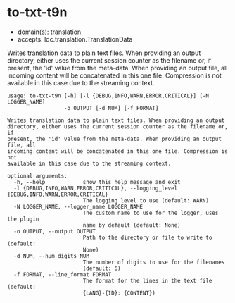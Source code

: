 # to-txt-t9n

* domain(s): translation
* accepts: ldc.translation.TranslationData

Writes translation data to plain text files.
When providing an output directory, either uses the current session counter as the filename or, if present, the 'id' value from the meta-data.
When providing an output file, all incoming content will be concatenated in this one file. Compression is not available in this case due to the streaming context.

```
usage: to-txt-t9n [-h] [-l {DEBUG,INFO,WARN,ERROR,CRITICAL}] [-N LOGGER_NAME]
                  -o OUTPUT [-d NUM] [-f FORMAT]

Writes translation data to plain text files. When providing an output
directory, either uses the current session counter as the filename or, if
present, the 'id' value from the meta-data. When providing an output file, all
incoming content will be concatenated in this one file. Compression is not
available in this case due to the streaming context.

optional arguments:
  -h, --help            show this help message and exit
  -l {DEBUG,INFO,WARN,ERROR,CRITICAL}, --logging_level {DEBUG,INFO,WARN,ERROR,CRITICAL}
                        The logging level to use (default: WARN)
  -N LOGGER_NAME, --logger_name LOGGER_NAME
                        The custom name to use for the logger, uses the plugin
                        name by default (default: None)
  -o OUTPUT, --output OUTPUT
                        Path to the directory or file to write to (default:
                        None)
  -d NUM, --num_digits NUM
                        The number of digits to use for the filenames
                        (default: 6)
  -f FORMAT, --line_format FORMAT
                        The format for the lines in the text file (default:
                        {LANG}-{ID}: {CONTENT})
```
